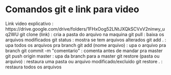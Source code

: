 <h1> Comandos git e link para video </h1>
<p>
Link video explicativo : https://drive.google.com/drive/folders/1FHxOog52LNtJXQkSCVxV2ninwy_uq2WU
git clone (link) : cria a pasta do arquivo na maquina
git pull : baixa os arquivos modificados
git status : mostra se tem arquivos alterados
git add . : upa todos os arquivos pra branch
git add (nome arquivo) : upa o arquivo pra branch
git commit -m "comentario" : comenta antes de mandar pra master
git push origin master : upa da branch para a master
git restore (pasta ou arquivo) : restaura uma pasta ou arquivo modificado/excluido
git restore . : restaura todos os arquivos
</p>

